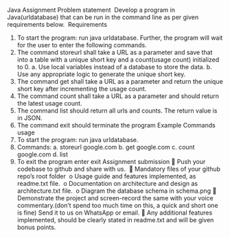 Java Assignment
Problem statement 
Develop a program in Java(urldatabase) that can be run in the command line as per given requirements
below. 
Requirements 
1. To start the program: run java urldatabase. Further, the program will wait for the user to enter the
following commands.
2. The command storeurl shall take a URL as a parameter and save that into a table with a unique
short key and a count(usage count) initialized to 0.
a. Use local variables instead of a database to store the data.
b. Use any appropriate logic to generate the unique short key.
2. The command get shall take a URL as a parameter and return the unique short key after
incrementing the usage count.
3. The command count shall take a URL as a parameter and should return the latest usage count.
4. The command list should return all urls and counts. The return value is in JSON.
5. The command exit should terminate the program
Example Commands usage
1. To start the program: run java urldatabase.
2. Commands:
a. storeurl google.com
b. get google.com
c. count google.com
d. list
2. To exit the program enter exit
Assignment submission
 Push your codebase to github and share with us. 
 Mandatory files of your github repo’s root folder 
o Usage guide and features implemented, as readme.txt file. 
o Documentation on architecture and design as architecture.txt file. 
o Diagram the database schema in schema.png
 Demonstrate the project and screen-record the same with your voice commentary.(don’t spend too
much time on this, a quick and short one is fine) Send it to us on WhatsApp or email.
 Any additional features implemented, should be clearly stated in readme.txt and will be given
bonus points.
